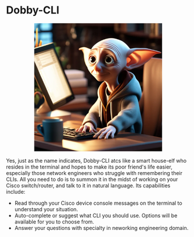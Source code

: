 # Dobby-CLI

<div align="center">
  <img src="./assets/Dobby-CLI-Logo.png" alt="Logo" width="350">
</div>

Yes, just as the name indicates, Dobby-CLI atcs like a smart house-elf who resides in the terminal and hopes to make its poor friend's life easier, especially those network engineers who struggle with remembering their CLIs.
All you need to do is to summon it in the midst of working on your Cisco switch/router, and talk to it in natural language.
Its capabilities include:
- Read through your Cisco device console messages on the terminal to understand your situation.
- Auto-complete or suggest what CLI you should use. Options will be available for you to choose from.
- Answer your questions with specialty in neworking engineering domain.
